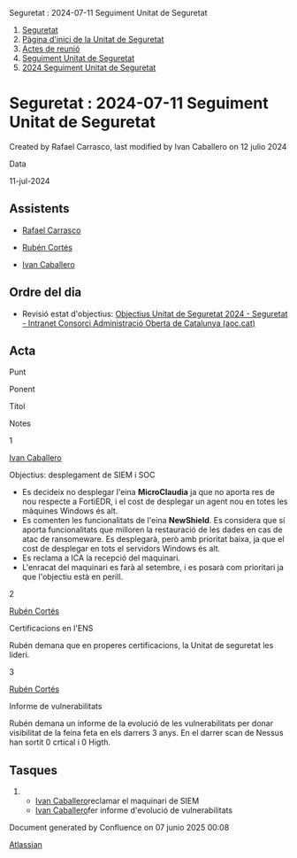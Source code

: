 Seguretat : 2024-07-11 Seguiment Unitat de Seguretat  

1.  [Seguretat](index.md)
2.  [Pàgina d'inici de la Unitat de Seguretat](15368362.md)
3.  [Actes de reunió](26317880.md)
4.  [Seguiment Unitat de Seguretat](Seguiment-Unitat-de-Seguretat_93357392.md)
5.  [2024 Seguiment Unitat de Seguretat](2024-Seguiment-Unitat-de-Seguretat_100009475.md)

Seguretat : 2024-07-11 Seguiment Unitat de Seguretat
====================================================

Created by Rafael Carrasco, last modified by Ivan Caballero on 12 julio 2024

Data

11-jul-2024

Assistents
----------

*   [Rafael Carrasco](https://confluence.aoc.cat/display/~rcarrasco)
    
*   [Rubén Cortés](https://confluence.aoc.cat/display/~rcortes)
*   [Ivan Caballero](https://confluence.aoc.cat/display/~icaballero)

Ordre del dia
-------------

*   Revisió estat d'objectius: [Objectius Unitat de Seguretat 2024 - Seguretat - Intranet Consorci Administració Oberta de Catalunya (aoc.cat)](https://intranet.aoc.cat/display/SEG/Objectius+Unitat+de+Seguretat+2024)

Acta
----

Punt

Ponent

Títol

Notes

1

[Ivan Caballero](https://confluence.aoc.cat/display/~icaballero)

Objectius: desplegament de SIEM i SOC

*   Es decideix no desplegar l'eina **MicroClaudia** ja que no aporta res de nou respecte a FortiEDR, i el cost de desplegar un agent nou en totes les màquines Windows és alt.
*   Es comenten les funcionalitats de l'eina **NewShield**. Es considera que sí aporta funcionalitats que milloren la restauració de les dades en cas de atac de ransomeware. Es desplegarà, però amb prioritat baixa, ja que el cost de desplegar en tots el servidors Windows és alt.
*   Es reclama a ICA la recepció del maquinari.
*   L'enracat del maquinari es farà al setembre, i es posarà com prioritari ja que l'objectiu està en perill.

2

[Rubén Cortés](https://confluence.aoc.cat/display/~rcortes)

Certificacions en l'ENS 

Rubén demana que en properes certificacions, la Unitat de seguretat les lideri.

3

[Rubén Cortés](https://confluence.aoc.cat/display/~rcortes)

Informe de vulnerabilitats

Rubén demana un informe de la evolució de les vulnerabilitats per donar visibilitat de la feina feta en els darrers 3 anys. En el darrer scan de Nessus han sortit 0 crtical i 0 Higth.

Tasques
-------

1.  *   [Ivan Caballero](https://confluence.aoc.cat/display/~icaballero)reclamar el maquinari de SIEM
    *   [Ivan Caballero](https://confluence.aoc.cat/display/~icaballero)fer informe d'evolució de vulnerabilitats

Document generated by Confluence on 07 junio 2025 00:08

[Atlassian](http://www.atlassian.com/)